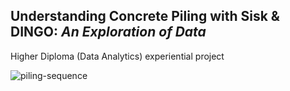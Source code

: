 ## Understanding Concrete Piling with Sisk & DINGO: *An Exploration of Data*

Higher Diploma (Data Analytics) experiential project

<img src="https://i.ibb.co/b13Vjy0/piling-sequence.png" alt="piling-sequence" border="0">

